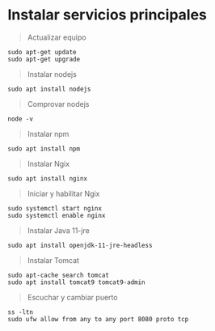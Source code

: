 # Instalar servicios principales
> Actualizar equipo
```
sudo apt-get update
sudo apt-get upgrade
```
> Instalar nodejs
```
sudo apt install nodejs
```
> Comprovar nodejs
```
node -v
```
> Instalar npm
```
sudo apt install npm
```
> Instalar Ngix
```
sudo apt install nginx
```
> Iniciar y habilitar Ngix
```
sudo systemctl start nginx
sudo systemctl enable nginx
```
> Instalar Java 11-jre
```
sudo apt install openjdk-11-jre-headless
```
> Instalar Tomcat
```
sudo apt-cache search tomcat
sudo apt install tomcat9 tomcat9-admin
```
> Escuchar y cambiar puerto
```
ss -ltn
sudo ufw allow from any to any port 8080 proto tcp
```


